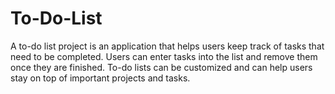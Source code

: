 # To-Do-List
A to-do list project is an application that helps users keep track of tasks that need to be completed. Users can enter tasks into the list and remove them once they are finished. To-do lists can be customized and can help users stay on top of important projects and tasks. 
